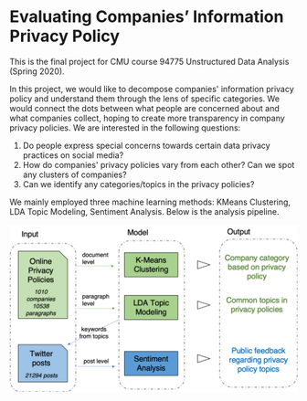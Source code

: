 # Evaluating Companies’ Information Privacy Policy

This is the final project for CMU course 94775 Unstructured Data Analysis (Spring 2020).

In this project, we would like to decompose companies' information privacy policy and understand them through the lens of specific categories. We would connect the dots between what people are concerned about and what companies collect, hoping to create more transparency in company privacy policies. We are interested in the following questions:

1. Do people express special concerns towards certain data privacy practices on social media?
2. How do companies' privacy policies vary from each other? Can we spot any clusters of companies?
3. Can we identify any categories/topics in the privacy policies?

We mainly employed three machine learning methods: KMeans Clustering, LDA Topic Modeling, Sentiment Analysis. Below is the analysis pipeline.

![pipeline](https://github.com/yuweizhu1993/evaluate_privacy_policy/blob/master/pipeline.png)
